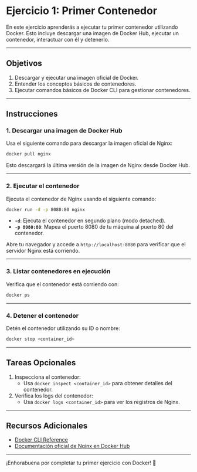 # Ejercicio 1: Primer Contenedor

En este ejercicio aprenderás a ejecutar tu primer contenedor utilizando Docker. Esto incluye descargar una imagen de Docker Hub, ejecutar un contenedor, interactuar con él y detenerlo.

---

## **Objetivos**
1. Descargar y ejecutar una imagen oficial de Docker.
2. Entender los conceptos básicos de contenedores.
3. Ejecutar comandos básicos de Docker CLI para gestionar contenedores.

---

## **Instrucciones**

### 1. Descargar una imagen de Docker Hub
Usa el siguiente comando para descargar la imagen oficial de Nginx:
```bash
docker pull nginx
```

Esto descargará la última versión de la imagen de Nginx desde Docker Hub.

---

### 2. Ejecutar el contenedor
Ejecuta el contenedor de Nginx usando el siguiente comando:
```bash
docker run -d -p 8080:80 nginx
```

- **`-d`**: Ejecuta el contenedor en segundo plano (modo detached).
- **`-p 8080:80`**: Mapea el puerto 8080 de tu máquina al puerto 80 del contenedor.

Abre tu navegador y accede a `http://localhost:8080` para verificar que el servidor Nginx está corriendo.

---

### 3. Listar contenedores en ejecución
Verifica que el contenedor está corriendo con:
```bash
docker ps
```

---

### 4. Detener el contenedor
Detén el contenedor utilizando su ID o nombre:
```bash
docker stop <container_id>
```

---

## **Tareas Opcionales**
1. Inspecciona el contenedor:
   - Usa `docker inspect <container_id>` para obtener detalles del contenedor.
2. Verifica los logs del contenedor:
   - Usa `docker logs <container_id>` para ver los registros de Nginx.

---

## **Recursos Adicionales**
- [Docker CLI Reference](https://docs.docker.com/engine/reference/commandline/docker/)
- [Documentación oficial de Nginx en Docker Hub](https://hub.docker.com/_/nginx)

---

¡Enhorabuena por completar tu primer ejercicio con Docker! 🎉
